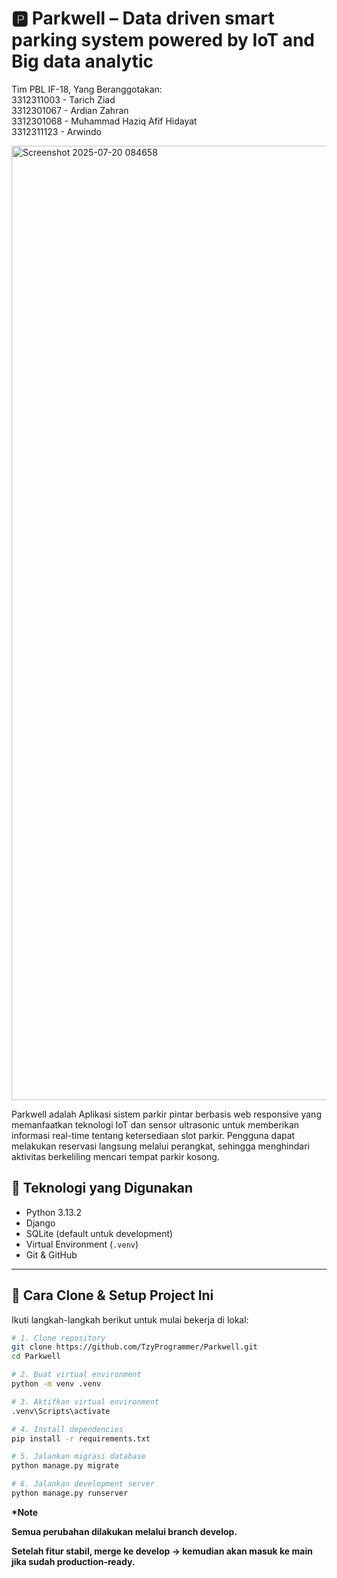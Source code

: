 # 🅿️ Parkwell –  Data driven smart parking system powered by IoT and Big data analytic 

Tim PBL IF-18, Yang Beranggotakan: <br>
3312311003 - Tarich Ziad <br>
3312301067 - Ardian Zahran <br>
3312301068 - Muhammad Haziq Afif Hidayat <br>
3312311123 - Arwindo <br>


<img width="2844" height="1527" alt="Screenshot 2025-07-20 084658" src="https://github.com/user-attachments/assets/a2a8d030-cb71-4396-8886-e7232ac99922" />


Parkwell adalah Aplikasi sistem parkir pintar berbasis web responsive yang memanfaatkan teknologi IoT dan sensor ultrasonic untuk memberikan informasi real-time tentang ketersediaan slot parkir. Pengguna dapat melakukan reservasi langsung melalui perangkat, sehingga menghindari aktivitas berkeliling mencari tempat parkir kosong.

## 🚀 Teknologi yang Digunakan
- Python 3.13.2
- Django
- SQLite (default untuk development)
- Virtual Environment (`.venv`)
- Git & GitHub

---

## 🔧 Cara Clone & Setup Project Ini

Ikuti langkah-langkah berikut untuk mulai bekerja di lokal:

```bash
# 1. Clone repository
git clone https://github.com/TzyProgrammer/Parkwell.git
cd Parkwell

# 2. Buat virtual environment
python -m venv .venv

# 3. Aktifkan virtual environment
.venv\Scripts\activate

# 4. Install dependencies
pip install -r requirements.txt

# 5. Jalankan migrasi database
python manage.py migrate

# 6. Jalankan development server
python manage.py runserver
```

<b>*Note<b>  

Semua perubahan dilakukan melalui branch develop.  

Setelah fitur stabil, merge ke develop → kemudian akan masuk ke main jika sudah production-ready.
